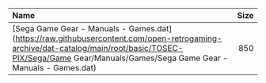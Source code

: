 |Name|Size|
|:---|---:|
|[Sega Game Gear - Manuals - Games.dat](https://raw.githubusercontent.com/open-retrogaming-archive/dat-catalog/main/root/basic/TOSEC-PIX/Sega/Game Gear/Manuals/Games/Sega Game Gear - Manuals - Games.dat)|850|
